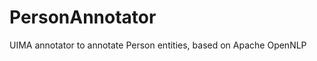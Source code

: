 PersonAnnotator
===============

UIMA annotator to annotate Person entities, based on Apache OpenNLP